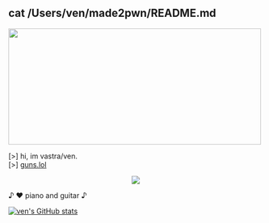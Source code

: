 ## cat /Users/ven/made2pwn/README.md

<img src="https://github.com/user-attachments/assets/5c504274-819e-4ddc-9e86-07ba722b31e4" width="500" height="230">

[>] hi, im vastra/ven. \
[>] [guns.lol](https://guns.lol/ginkgo)

<p align="center" dir="auto">
  <a href="https://www.apple.com/macos/">
    <img src="https://img.shields.io/badge/macOS-000000?style=flat&logo=apple&logoColor=white" style="max-width: 100%;">
  </a>
</p>

♪ ♥️ piano and guitar ♪

[![ven's GitHub stats](https://github-readme-stats.vercel.app/api/top-langs/?username=made2pwn&langs_count=6&theme=rose_pine)](https://github.com/anuraghazra/github-readme-stats)
